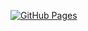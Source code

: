 [![GitHub Pages](https://github.com/phenix3443/blog/actions/workflows/gh-pages.yml/badge.svg)](https://github.com/phenix3443/blog/actions/workflows/gh-pages.yml)

